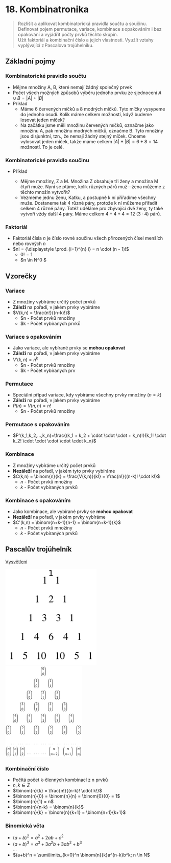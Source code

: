 # 18. Kombinatronika

> Rozlišit a aplikovat kombinatorická pravidla součtu a součinu. \
> Definovat pojem permutace, variace, kombinace s opakováním i bez opakování a vyjádřit počty prvků těchto skupin. \
> Užit faktoriál a kombinační číslo a jejich vlastnosti. Využít vztahy vyplývající z Pascalova trojúhelníku.

## Základní pojmy

### Kombinatorické pravidlo součtu

- Mějme množiny A, B, které nemají žádný společný prvek
- Počet všech možných způsobů výběru jednoho prvku ze sjednocení $A ∪ B = |A| + |B|$
- Příklad
  - Máme 6 červených míčků a 8 modrých míčků. Tyto míčky vysypeme do jednoho osudí. Kolik máme celkem možností, když budeme losovat jeden míček?
  - Na začátku jsme měli množinu červených míčků, označme jako množinu A, pak množinu modrých míčků, označme B. Tyto množiny jsou disjunktní, tzn., že nemají žádný stejný míček. Chceme vylosovat jeden míček, takže máme celkem $|A| + |B| = 6 + 8 = 14$ možností. To je celé.

### Kombinatorické pravidlo součinu

- Příklad

  - Mějme množiny, Z a M. Množina Z obsahuje tři ženy a množina M čtyři muže. Nyní se ptáme, kolik různých párů muž—žena můžeme z těchto množin vytvořit?
  - Vezmeme jednu ženu, Katku, a postupně k ní přiřadíme všechny muže. Dostaneme tak 4 různé páry, protože k ní můžeme přiřadit celkem 4 různé pány. Totéž uděláme pro zbývající dvě ženy, ty také vytvoří vždy další 4 páry. Máme celkem $4 + 4 + 4 = 12 \ (3 \cdot 4)$ párů.

### Faktoriál

- Faktoriál čísla $n$ je číslo rovné součinu všech přirozených čísel menších nebo rovných $n$
- $n! = {\displaystyle \prod_{i=1}^{n} i} = n \cdot (n - 1)!$
  - $0! = 1$
  - $n \in N^0 $

## Vzorečky

### Variace

- Z množiny vybíráme určitý počet prvků
- **Záleží** na pořadí, v jakém prvky vybíráme
- $V(k,n) = \frac{n!}{(n-k)!}$
  - $n - Počet prvků množiny
  - $k - Počet vybíraných prvků

### Variace s opakováním

- Jako variace, ale vybírané prvky se **mohou opakovat**
- **Záleží** na pořadí, v jakém prvky vybíráme
- $V'(k,n) = n^k$
  - $n - Počet prvků množiny
  - $k - Počet vybíraných prv

### Permutace

- Speciální případ variace, kdy vybíráme všechny prvky množiny ($n = k$)
- **Záleží** na pořadí, v jakém prvky vybíráme
- $P(n) = V(n,n) = n!$
  - $n - Počet prvků množiny

### Permutace s opakováním

- $P'(k_1,k_2,...,k_n)=\frac{(k_1 + k_2 + \cdot \cdot \cdot + k_n)!}{k_1! \cdot k_2! \cdot \cdot \cdot \cdot \cdot k_n}$

### Kombinace

- Z množiny vybíráme určitý počet prvků
- **Nezáleží** na pořadí, v jakém tyto prvky vybíráme
- $C(k,n) = \binom{n}{k} = \frac{V(k,n)}{k!} = \frac{n!}{(n-k)! \cdot k!}$
  - $n$ - Počet prvků množiny
  - $k$ - Počet vybíraných prvků

### Kombinace s opakováním

- Jako kombinace, ale vybírané prvky se **mohou opakovat**
- **Nezáleží** na pořadí, v jakém prvky vybíráme
- $C'(k,n) = \binom{n+k-1}{n-1} = \binom{n+k-1}{k}$
  - $n$ - Počet prvků množiny
  - $k$ - Počet vybíraných prvků

## Pascalův trojúhelník

[Vysvětlení](https://cs.wikipedia.org/wiki/Pascal%C5%AFv_troj%C3%BAheln%C3%ADk)

![Pascalův trojúhelník](./pascaluv_trojuhelnik.png)
![Pascalův trojúhelník](./pascaluv_trojuhelnik_2.png)

### Kombinační číslo

- Počítá počet k-členných kombinací z n prvků
- $n, k \in Z$
- $\binom{n}{k} = \frac{n!}{(n-k)! \cdot k!}$
- $\binom{n}{0} = \binom{n}{n} = \binom{0}{0} = 1$
- $\binom{n}{1} = n$
- $\binom{n}{n-k} = \binom{n}{k}$
- $\binom{n}{k} + \binom{n}{k+1} = \binom{n+1}{k+1}$

### Binomická věta

- $(a+b)^2 = a^2 + 2ab+c^2$
- $(a+b)^3 = a^3 + 3a^2b+3ab^2 + b^3$ \
  $...$
- $(a+b)^n = \sum\limits_{k=0}^n \binom{n}{k}a^{n-k}b^k; n \in N$
